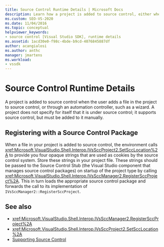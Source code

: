 ```yaml
---
title: Source Control Runtime Details | Microsoft Docs
description: Learn how a project is added to source control, either when a user adds a file to the project in source control or through an automation controller.
ms.custom: SEO-VS-2020
ms.date: 11/04/2016
ms.topic: conceptual
helpviewer_keywords:
- source control [Visual Studio SDK], runtime details
ms.assetid: 1acd30e0-f98c-4bde-b9cd-4076845887df
author: acangialosi
ms.author: anthc
manager: jmartens
ms.workload:
- vssdk
---
```

# Source Control Runtime Details
A project is added to source control when the user adds a file in the project to source control, or through an automation controller, such as a wizard. A project does not specify for itself that it is under source control; it supports source control, but must be added to it manually.

## Registering with a Source Control Package
 When a file in your project is added to source control, the environment calls <xref:Microsoft.VisualStudio.Shell.Interop.IVsSccProject2.SetSccLocation%2A> to provide you four opaque strings that are used as cookies by the source control system. Store these strings in your project file. These strings should be passed to the Source Control Stub (the Visual Studio component that manages source control packages) on startup of the project type by calling <xref:Microsoft.VisualStudio.Shell.Interop.IVsSccManager2.RegisterSccProject%2A>. This in turn loads the appropriate source control package and forwards the call to its implementation of `IVsSccManager2::RegisterSccProject`.

## See also
- <xref:Microsoft.VisualStudio.Shell.Interop.IVsSccManager2.RegisterSccProject%2A>
- <xref:Microsoft.VisualStudio.Shell.Interop.IVsSccProject2.SetSccLocation%2A>
- [Supporting Source Control](../../extensibility/internals/supporting-source-control.md)
